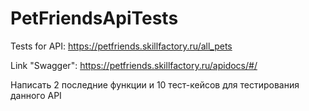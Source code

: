 # PetFriendsApiTests
Tests for API:  https://petfriends.skillfactory.ru/all_pets 

Link "Swagger": https://petfriends.skillfactory.ru/apidocs/#/

Написать 2 последние функции и 10 тест-кейсов для тестирования данного API
